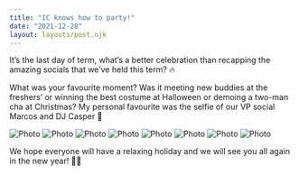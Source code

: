 ```yaml
---
title: "IC knows how to party!"
date: "2021-12-28"
layout: layouts/post.njk
---
```


It’s the last day of term, what’s a better celebration than recapping the amazing socials that we’ve held this term? 🔥

What was your favourite moment? Was it meeting new buddies at the freshers’ or winning the best costume at Halloween or demoing a two-man cha at Christmas?
My personal favourite was the selfie of our VP social Marcos and DJ Casper 👻

![Photo](images/20211016_155437024_iOS.jpg)
![Photo](images/20211031_154859788_iOS.jpg)
![Photo](images/20211031_155206194_iOS.jpg)
![Photo](images/20211031_155216493_iOS.jpg)
![Photo](images/20211204_184807954_iOS.jpg)
![Photo](images/20211205_090617075_iOS.jpg)
![Photo](images/20211205_122503264_iOS.jpg)
![Photo](images/20211205_122508239_iOS.jpg)

We hope everyone will have a relaxing holiday and we will see you all again in the new year! 🥰💝
